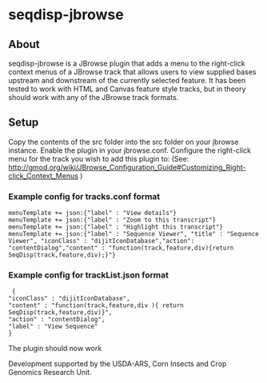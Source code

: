 # seqdisp-jbrowse
## About
seqdisp-jbrowse is a JBrowse plugin that adds a menu to the right-click context menus of
a JBrowse track that allows users to view supplied bases upstream and downstream of the
currently selected feature. It has been tested to work with HTML and Canvas feature style
tracks, but in theory should work with any of the JBrowse track formats.

## Setup
Copy the contents of the src folder into the src folder on your jbrowse instance.
Enable the plugin in your jbrowse.conf.
Configure the right-click menu for the track you wish to add this plugin to:
(See: http://gmod.org/wiki/JBrowse_Configuration_Guide#Customizing_Right-click_Context_Menus )

### Example config for tracks.conf format
```
menuTemplate += json:{"label" : "View details"}
menuTemplate += json:{"label" : "Zoom to this transcript"} 
menuTemplate += json:{"label" : "Highlight this transcript"} 
menuTemplate += json:{"label" : "Sequence Viewer", "title" : "Sequence Viewer", "iconClass" : "dijitIconDatabase","action": "contentDialog","content" : "function(track,feature,div){return SeqDisp(track,feature,div);}"}
```
### Example config for trackList.json format
```
 {
"iconClass" : "dijitIconDatabase",
"content" : "function(track,feature,div ){ return SeqDisp(track,feature,div)}",
"action" : "contentDialog",
"label" : "View Sequence"
}
```
The plugin should now work


Development supported by the USDA-ARS, 
Corn Insects and Crop Genomics Research Unit.
